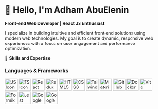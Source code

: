 # 👋 Hello, I'm **Adham AbuElenin**  

**Front-end Web Developer | React JS Enthusiast**  

I specialize in building intuitive and efficient front-end solutions using modern web technologies. My goal is to create dynamic, responsive web experiences with a focus on user engagement and performance optimization.

🌟 **Skills and Expertise**  

### **Languages & Frameworks**  
<img src="https://img.icons8.com/color/40/000000/javascript.png" width="40" height="40" alt="JS Icon"/> 
<img src="https://img.icons8.com/color/40/000000/typescript.png" width="40" height="40" alt="TS Icon"/> 
<img src="https://img.icons8.com/ultraviolet/40/000000/react.png" width="40" height="40" alt="React Icon"/> 
<img src="https://img.icons8.com/color/40/000000/redux.png" width="40" height="40" alt="Redux Icon"/> 
<img src="https://img.icons8.com/color/40/000000/html-5.png" width="40" height="40" alt="HTML5 Icon"/> 
<img src="https://img.icons8.com/color/40/000000/css3.png" width="40" height="40" alt="CSS3 Icon"/> 
<img src="https://img.icons8.com/color/40/000000/tailwindcss.png" width="40" height="40" alt="Tailwind Icon"/> 
<img src="https://img.icons8.com/color/40/000000/material-ui.png" width="40" height="40" alt="Material UI Icon"/>
<img src="https://img.icons8.com/fluent/40/000000/github.png" width="40" height="40" alt="GitHub Icon"/> 
<img src="https://img.icons8.com/color/40/000000/docker.png" width="40" height="40" alt="Docker Icon"/> 
<img src="https://img.icons8.com/color/40/000000/vite.png" width="40" height="40" alt="Vite Icon"/> 
<img src="https://github.com/user-attachments/assets/2c3ef053-21ba-41b1-89c9-5af3dc3c748b" width="40" height="40" alt="Formik Icon"/> 
<img src="!https://github.com/user-attachments/assets/94c986e2-170d-4764-8170-f0aebee61b65" width="40" height="40" alt="Jest Icon"/> 
<img src="https://github.com/user-attachments/assets/15b649c3-afdb-4bc8-9731-7a8952513261" width="40" height="40" alt="Google Sheets Icon"/> 
<img src="https://github.com/user-attachments/assets/b17d08ea-c19a-4490-8cf3-7dc18fb0216e" width="40" height="40" alt="Google Apps Script Icon"/>
